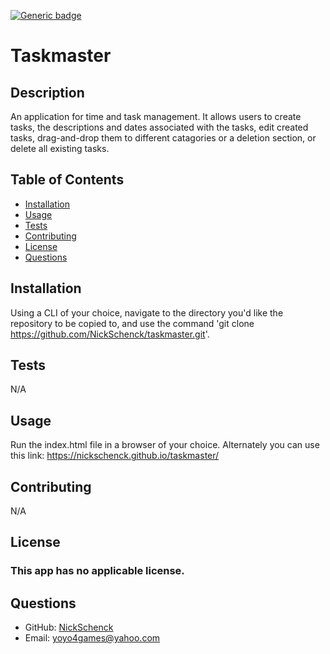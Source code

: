 [![Generic badge](https://img.shields.io/badge/license-N/A-<COLOR>.svg)](#license)
  # Taskmaster
  ## Description
  An application for time and task management. It allows users to create tasks, the descriptions and dates associated with the tasks, edit created tasks, drag-and-drop them to different catagories or a deletion section, or delete all existing tasks.
  ## Table of Contents
  * [Installation](#installation)
  * [Usage](#usage)
  * [Tests](#tests)
  * [Contributing](#contributing)
  * [License](#license)
  * [Questions](#questions)
  ## Installation
  Using a CLI of your choice, navigate to the directory you'd like the repository to be copied to, and use the command 'git clone https://github.com/NickSchenck/taskmaster.git'.
  ## Tests
  N/A
  ## Usage
  Run the index.html file in a browser of your choice. Alternately you can use this link: https://nickschenck.github.io/taskmaster/
  ## Contributing
  N/A
  ## License
  ### This app has no applicable license.
  ## Questions
  * GitHub: [NickSchenck](https://github.com/NickSchenck)
  * Email: 
  [yoyo4games@yahoo.com](mailto:yoyo4games@yahoo.com)
  